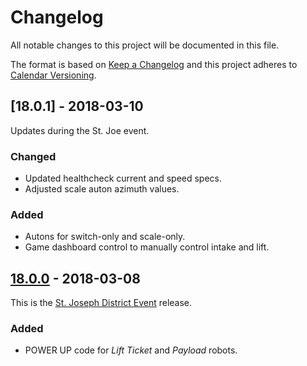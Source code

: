 # Changelog

All notable changes to this project will be documented in this file.

The format is based on [Keep a Changelog](http://keepachangelog.com/en/1.0.0/) and this project adheres to [Calendar Versioning](http://calver.org/).

## [18.0.1] - 2018-03-10

Updates during the St. Joe event.

### Changed

- Updated healthcheck current and speed specs.
- Adjusted scale auton azimuth values.

### Added

-   Autons for switch-only and scale-only.
-   Game dashboard control to manually control intake and lift.

## [18.0.0] - 2018-03-08

This is the [St. Joseph District Event](http://www.firstinmichigan.org/events/eventInfo.php?id=105&program=frc) release.

### Added

-   POWER UP code for _Lift Ticket_ and _Payload_ robots.

[18.0.0]: https://github.com/strykeforce/powerup/compare/0d7a666...18.0.0

[unreleased]: https://github.com/strykeforce/powerup/compare/v18.0.0...master
